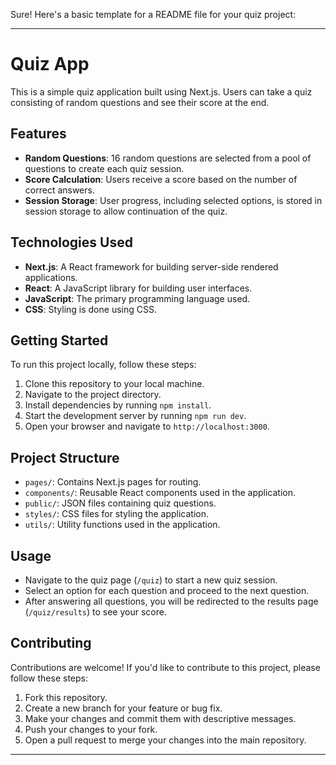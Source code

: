 Sure! Here's a basic template for a README file for your quiz project:

---

# Quiz App

This is a simple quiz application built using Next.js. Users can take a quiz consisting of random questions and see their score at the end.

## Features

- **Random Questions**: 16 random questions are selected from a pool of questions to create each quiz session.
- **Score Calculation**: Users receive a score based on the number of correct answers.
- **Session Storage**: User progress, including selected options, is stored in session storage to allow continuation of the quiz.

## Technologies Used

- **Next.js**: A React framework for building server-side rendered applications.
- **React**: A JavaScript library for building user interfaces.
- **JavaScript**: The primary programming language used.
- **CSS**: Styling is done using CSS.

## Getting Started

To run this project locally, follow these steps:

1. Clone this repository to your local machine.
2. Navigate to the project directory.
3. Install dependencies by running `npm install`.
4. Start the development server by running `npm run dev`.
5. Open your browser and navigate to `http://localhost:3000`.

## Project Structure

- `pages/`: Contains Next.js pages for routing.
- `components/`: Reusable React components used in the application.
- `public/`: JSON files containing quiz questions.
- `styles/`: CSS files for styling the application.
- `utils/`: Utility functions used in the application.

## Usage

- Navigate to the quiz page (`/quiz`) to start a new quiz session.
- Select an option for each question and proceed to the next question.
- After answering all questions, you will be redirected to the results page (`/quiz/results`) to see your score.

## Contributing

Contributions are welcome! If you'd like to contribute to this project, please follow these steps:

1. Fork this repository.
2. Create a new branch for your feature or bug fix.
3. Make your changes and commit them with descriptive messages.
4. Push your changes to your fork.
5. Open a pull request to merge your changes into the main repository.

---
